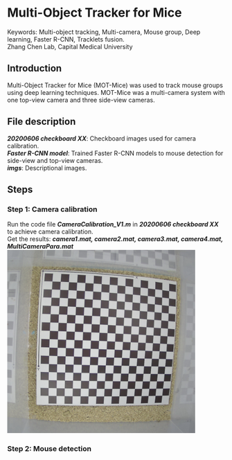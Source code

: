 # Multi-Object Tracker for Mice
Keywords: Multi-object tracking, Multi-camera, Mouse group, Deep learning, Faster R-CNN, Tracklets fusion. <br>
Zhang Chen Lab, Capital Medical University

## Introduction
Multi-Object Tracker for Mice (MOT-Mice) was used to track mouse groups using deep learning techniques.
MOT-Mice was a multi-camera system with one top-view camera and three side-view cameras.

## File description
***20200606 checkboard XX***: Checkboard images used for camera calibration. <br>
***Faster R-CNN model***: Trained Faster R-CNN models to mouse detection for side-view and top-view cameras. <br>
***imgs***: Descriptional images.

## Steps
### Step 1: Camera calibration
Run the code file ***CameraCalibration_V1.m*** in ***20200606 checkboard XX*** to achieve camera calibration. <br>
Get the results: ***camera1.mat, camera2.mat, camera3.mat, camera4.mat, MultiCameraPara.mat***  <br>
![image](https://github.com/ZhangChenLab/Multi-Object-Tracker-for-Mice/blob/master/imgs/20200606132509-camera4.png)
### Step 2: Mouse detection
